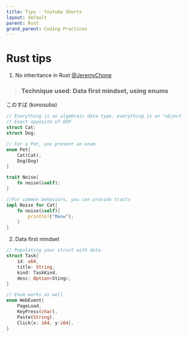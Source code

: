 ```yaml
---
title: Tips - Youtube Shorts
layout: default
parent: Rust 
grand_parent: Coding Practices
---
```

# Rust tips 

1. No inheritance in Rust [@JeremyChone](https://www.youtube.com/shorts/Fze6w1LbDmc)
> ### Technique used: Data first mindset, using enums

このすば (konosuba)

```rust
// Everything is an algebraic data type, everything is an *object
// Exact opposite of OOP
struct Cat;
struct Dog;

// For a Pet, you present an enum
enum Pet{
    Cat(Cat),
    Dog(Dog)
}

trait Noise{
    fn noise(&self);
}

//For common behaviors, you can provide traits
impl Noise for Cat{
    fn noise(&self){
        println!("Meow");
    }
}

```

2. Data first mindset
```rust
// Populating your struct with data
struct Task{
    id: u64,
    title: String,
    kind: TaskKind,
    desc: Option<Sting>,
}
```
```rust
// Enum works as well
enum WebEvent{
    PageLoad,
    KeyPress(char),
    Paste(String),
    Click{x: i64, y:i64},
}
```